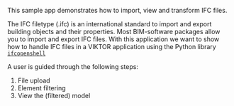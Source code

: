 This sample app demonstrates how to import, view and transform IFC files.

The IFC filetype (.ifc) is an international standard to import and export building objects and their properties.
Most BIM-software packages allow you to import and export IFC files. With this application we want to show how to
handle IFC files in a VIKTOR application using the Python library [`ifcopenshell`](https://ifcopenshell.org/)

A user is guided through the following steps:

1. File upload
2. Element filtering
3. View the (filtered) model
